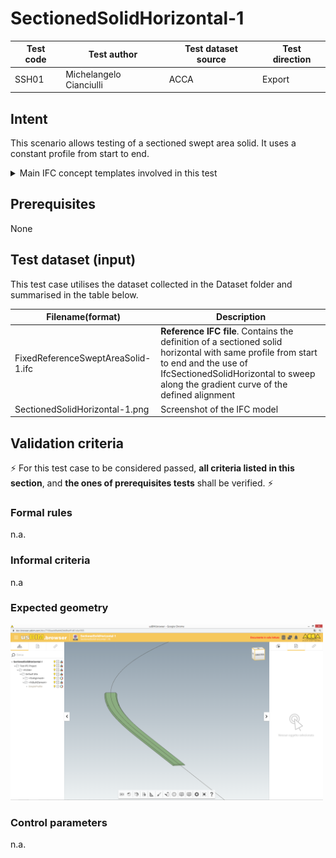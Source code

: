 # SectionedSolidHorizontal-1

| Test code | Test author             | Test dataset source | Test direction |
|-----------|-------------------------|---------------------|----------------|
| SSH01     | Michelangelo Cianciulli | ACCA                | Export         |



## Intent
This scenario allows testing of a sectioned swept area solid. It uses a constant profile from start to end.

<details><summary>Main IFC concept templates involved in this test</summary> 

- Project Global Positioning
- Alignment Layout
- Spatial Decomposition
- Spatial Containment
- Alignment Geometry
- Alignment Geometry Gradient
- Product Geometric Representation
- Body SectionedSolidHorizontal
</details>



## Prerequisites
None



## Test dataset (input)
This test case utilises the dataset collected in the Dataset folder and summarised in the table below.

| Filename(format)                   | Description                                                                                                                                                                                                               |
|------------------------------------|---------------------------------------------------------------------------------------------------------------------------------------------------------------------------------------------------------------------------|
| FixedReferenceSweptAreaSolid-1.ifc | **Reference IFC file**. Contains the definition of a sectioned solid horizontal with same profile from start to end and the use of IfcSectionedSolidHorizontal to sweep along the gradient curve of the defined alignment |
| SectionedSolidHorizontal-1.png     | Screenshot of the IFC model                                                                                                                                                                                               |




## Validation criteria
:zap: For this test case to be considered passed, **all criteria listed in this section**, and **the ones of prerequisites tests** shall be verified. :zap:

### Formal rules
n.a.


### Informal criteria
n.a


### Expected geometry

<img src="./Dataset/SectionedSolidHorizontal-1.png" width="500"/>


### Control parameters
n.a.